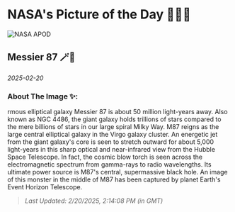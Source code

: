 
# NASA's Picture of the Day 🧑‍🚀💫

  ![NASA APOD](https://apod.nasa.gov/apod/image/2502/m87-full.jpg)
  
  ## Messier 87 🪄🌌
  
  _2025-02-20_
  
  ### About The Image ✨: 
  
  rmous elliptical galaxy Messier 87 is about 50 million light-years away. Also known as NGC 4486, the giant galaxy holds trillions of stars compared to the mere billions of stars in our large spiral Milky Way. M87 reigns as the large central elliptical galaxy in the Virgo galaxy cluster. An energetic jet from the giant galaxy's core is seen to stretch outward for about 5,000 light-years in this sharp optical and near-infrared view from the Hubble Space Telescope. In fact, the cosmic blow torch is seen across the electromagnetic spectrum from gamma-rays to radio wavelengths. Its ultimate power source is M87's central, supermassive black hole. An image of this monster in the middle of M87 has been captured by planet Earth's Event Horizon Telescope.
  
  
  
  > _Last Updated: 2/20/2025, 2:14:08 PM (in GMT)_
  